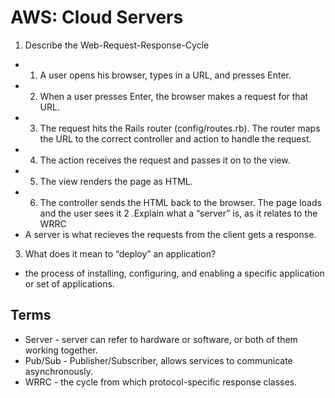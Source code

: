 # AWS: Cloud Servers

1. Describe the Web-Request-Response-Cycle
- 1. A user opens his browser, types in a URL, and presses Enter.
- 2. When a user presses Enter, the browser makes a request for that URL.
- 3. The request hits the Rails router (config/routes.rb). The router maps the URL to the correct controller and action to handle the request.
- 4. The action receives the request and passes it on to the view.
- 5. The view renders the page as HTML.
- 6. The controller sends the HTML back to the browser. The page loads and the user sees it
2 .Explain what a “server” is, as it relates to the WRRC
-  A server is what recieves the requests from the client gets a response.
3. What does it mean to “deploy” an application?
-  the process of installing, configuring, and enabling a specific application or set of applications.


## Terms 
- Server - server can refer to hardware or software, or both of them working together.
- Pub/Sub - Publisher/Subscriber, allows services to communicate asynchronously.
- WRRC - the cycle from which protocol-specific response classes.

